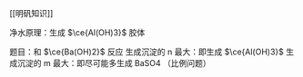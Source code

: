 [[明矾知识]]

净水原理：生成 $\ce{Al(OH)3}$ 胶体

题目：和 $\ce{Ba(OH)2}$ 反应
	生成沉淀的 n 最大：即生成 $\ce{Al(OH)3}$
	生成沉淀的 m 最大：即尽可能多生成 BaSO4
	（比例问题）
